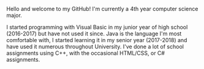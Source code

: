 Hello and welcome to my GitHub! I'm currently a 4th year computer science major.

I started programming with Visual Basic in my junior year of high school (2016-2017) but have not used it since. Java is the language I'm most comfortable with, I started learning it in my senior year (2017-2018) and have used it numerous throughout University. I've done a lot of school assignments using C++, with the occasional HTML/CSS, or C# assignments.
